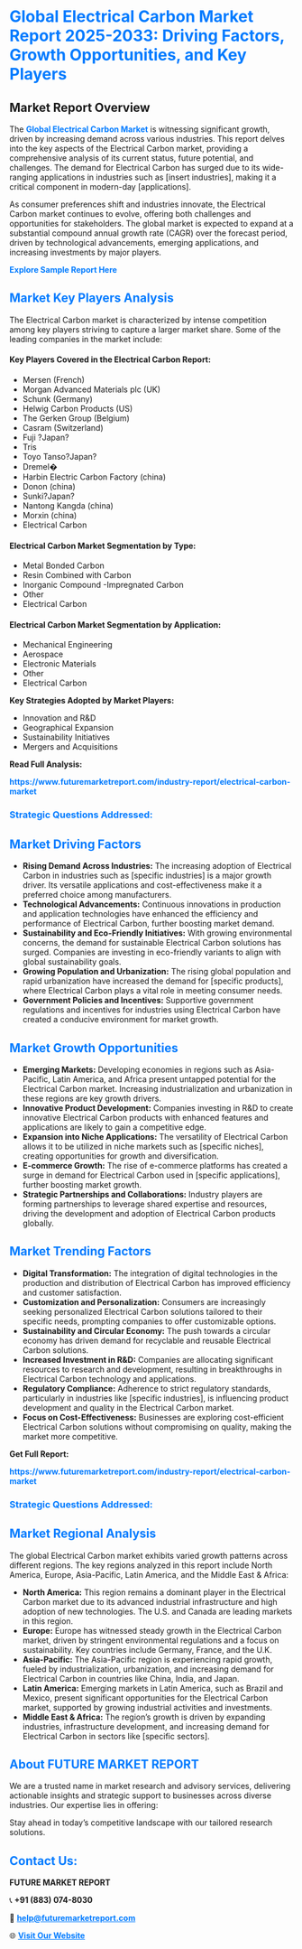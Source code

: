 <h1 style="color: #007BFF;">Global Electrical Carbon Market Report 2025-2033: Driving Factors, Growth Opportunities, and Key Players</h1>

<section id="overview">
<h2>Market Report Overview</h2>
<p>The <a href="https://www.futuremarketreport.com/industry-report/electrical-carbon-market" style="color: #007BFF; text-decoration: none;"><strong>Global Electrical Carbon Market</strong></a> is witnessing significant growth, driven by increasing demand across various industries. This report delves into the key aspects of the Electrical Carbon market, providing a comprehensive analysis of its current status, future potential, and challenges. The demand for Electrical Carbon has surged due to its wide-ranging applications in industries such as [insert industries], making it a critical component in modern-day [applications].</p>
<p>As consumer preferences shift and industries innovate, the Electrical Carbon market continues to evolve, offering both challenges and opportunities for stakeholders. The global market is expected to expand at a substantial compound annual growth rate (CAGR) over the forecast period, driven by technological advancements, emerging applications, and increasing investments by major players.</p>
</section>

<section id="overview">
<p><a href="https://www.futuremarketreport.com/request-sample/reportId=106853" style="color: #007BFF; text-decoration: none;"><strong>Explore Sample Report Here</strong></a></p>
</section>

<section id="key-players">
<h2 style="color: #007BFF;">Market Key Players Analysis</h2>
<p>The Electrical Carbon market is characterized by intense competition among key players striving to capture a larger market share. Some of the leading companies in the market include:</p>
<h4>Key Players Covered in the Electrical Carbon Report:</h4>
<ul><li>Mersen (French)</li><li>Morgan Advanced Materials plc (UK)</li><li>Schunk (Germany)</li><li>Helwig Carbon Products (US)</li><li>The Gerken Group (Belgium)</li><li>Casram (Switzerland)</li><li>Fuji ?Japan?</li><li>Tris</li><li>Toyo Tanso?Japan?</li><li>Dremel�</li><li>Harbin Electric Carbon Factory (china)</li><li>Donon (china)</li><li>Sunki?Japan?</li><li>Nantong Kangda (china)</li><li>Morxin (china)</li><li>Electrical Carbon</li></ul>
<h4>Electrical Carbon Market Segmentation by Type:</h4>
<ul><li>Metal Bonded Carbon</li><li>Resin Combined with Carbon</li><li>Inorganic Compound -Impregnated Carbon</li><li>Other</li><li>Electrical Carbon</li></ul>

<h4>Electrical Carbon Market Segmentation by Application:</h4>
<ul><li>Mechanical Engineering</li><li>Aerospace</li><li>Electronic Materials</li><li>Other</li><li>Electrical Carbon</li></ul>
<p><strong>Key Strategies Adopted by Market Players:</strong></p>
<ul>
<li>Innovation and R&D</li>
<li>Geographical Expansion</li>
<li>Sustainability Initiatives</li>
<li>Mergers and Acquisitions</li>
</ul>
</section>

<section>
<p><strong>Read Full Analysis: </strong></p><a href="https://www.futuremarketreport.com/industry-report/electrical-carbon-market" style="color: #007BFF; text-decoration: none;"><strong>https://www.futuremarketreport.com/industry-report/electrical-carbon-market</strong></a>
<h3 style="color: #007BFF;">Strategic Questions Addressed:</h3>
</section>

<section id="driving-factors">
<h2 style="color: #007BFF;">Market Driving Factors</h2>
<ul>
<li><strong>Rising Demand Across Industries:</strong> The increasing adoption of Electrical Carbon in industries such as [specific industries] is a major growth driver. Its versatile applications and cost-effectiveness make it a preferred choice among manufacturers.</li>
<li><strong>Technological Advancements:</strong> Continuous innovations in production and application technologies have enhanced the efficiency and performance of Electrical Carbon, further boosting market demand.</li>
<li><strong>Sustainability and Eco-Friendly Initiatives:</strong> With growing environmental concerns, the demand for sustainable Electrical Carbon solutions has surged. Companies are investing in eco-friendly variants to align with global sustainability goals.</li>
<li><strong>Growing Population and Urbanization:</strong> The rising global population and rapid urbanization have increased the demand for [specific products], where Electrical Carbon plays a vital role in meeting consumer needs.</li>
<li><strong>Government Policies and Incentives:</strong> Supportive government regulations and incentives for industries using Electrical Carbon have created a conducive environment for market growth.</li>
</ul>
</section>

<section id="growth-opportunities">
<h2 style="color: #007BFF;">Market Growth Opportunities</h2>
<ul>
<li><strong>Emerging Markets:</strong> Developing economies in regions such as Asia-Pacific, Latin America, and Africa present untapped potential for the Electrical Carbon market. Increasing industrialization and urbanization in these regions are key growth drivers.</li>
<li><strong>Innovative Product Development:</strong> Companies investing in R&D to create innovative Electrical Carbon products with enhanced features and applications are likely to gain a competitive edge.</li>
<li><strong>Expansion into Niche Applications:</strong> The versatility of Electrical Carbon allows it to be utilized in niche markets such as [specific niches], creating opportunities for growth and diversification.</li>
<li><strong>E-commerce Growth:</strong> The rise of e-commerce platforms has created a surge in demand for Electrical Carbon used in [specific applications], further boosting market growth.</li>
<li><strong>Strategic Partnerships and Collaborations:</strong> Industry players are forming partnerships to leverage shared expertise and resources, driving the development and adoption of Electrical Carbon products globally.</li>
</ul>
</section>

<section id="trending-factors">
<h2 style="color: #007BFF;">Market Trending Factors</h2>
<ul>
<li><strong>Digital Transformation:</strong> The integration of digital technologies in the production and distribution of Electrical Carbon has improved efficiency and customer satisfaction.</li>
<li><strong>Customization and Personalization:</strong> Consumers are increasingly seeking personalized Electrical Carbon solutions tailored to their specific needs, prompting companies to offer customizable options.</li>
<li><strong>Sustainability and Circular Economy:</strong> The push towards a circular economy has driven demand for recyclable and reusable Electrical Carbon solutions.</li>
<li><strong>Increased Investment in R&D:</strong> Companies are allocating significant resources to research and development, resulting in breakthroughs in Electrical Carbon technology and applications.</li>
<li><strong>Regulatory Compliance:</strong> Adherence to strict regulatory standards, particularly in industries like [specific industries], is influencing product development and quality in the Electrical Carbon market.</li>
<li><strong>Focus on Cost-Effectiveness:</strong> Businesses are exploring cost-efficient Electrical Carbon solutions without compromising on quality, making the market more competitive.</li>
</ul>
</section>

<section>
<p><strong>Get Full Report: </strong></p><a href="https://www.futuremarketreport.com/industry-report/electrical-carbon-market" style="color: #007BFF; text-decoration: none;"><strong>https://www.futuremarketreport.com/industry-report/electrical-carbon-market</strong></a>
<h3 style="color: #007BFF;">Strategic Questions Addressed:</h3>
</section>


<section id="regional-analysis">
<h2 style="color: #007BFF;">Market Regional Analysis</h2>
<p>The global Electrical Carbon market exhibits varied growth patterns across different regions. The key regions analyzed in this report include North America, Europe, Asia-Pacific, Latin America, and the Middle East & Africa:</p>
<ul>
<li><strong>North America:</strong> This region remains a dominant player in the Electrical Carbon market due to its advanced industrial infrastructure and high adoption of new technologies. The U.S. and Canada are leading markets in this region.</li>
<li><strong>Europe:</strong> Europe has witnessed steady growth in the Electrical Carbon market, driven by stringent environmental regulations and a focus on sustainability. Key countries include Germany, France, and the U.K.</li>
<li><strong>Asia-Pacific:</strong> The Asia-Pacific region is experiencing rapid growth, fueled by industrialization, urbanization, and increasing demand for Electrical Carbon in countries like China, India, and Japan.</li>
<li><strong>Latin America:</strong> Emerging markets in Latin America, such as Brazil and Mexico, present significant opportunities for the Electrical Carbon market, supported by growing industrial activities and investments.</li>
<li><strong>Middle East & Africa:</strong> The region’s growth is driven by expanding industries, infrastructure development, and increasing demand for Electrical Carbon in sectors like [specific sectors].</li>
</ul>
</section>

<footer>
<h2 style="color: #007BFF;">About FUTURE MARKET REPORT</h2>
<p>We are a trusted name in market research and advisory services, delivering actionable insights and strategic support to businesses across diverse industries. Our expertise lies in offering:</p>

<p>Stay ahead in today’s competitive landscape with our tailored research solutions.</p>

<h2 style="color: #007BFF;">Contact Us:</h2>
<p><strong>FUTURE MARKET REPORT</strong></p>
<p>📞 <strong>+91 (883) 074-8030</strong></p>
<p>📧 <strong><a href="mailto:help@futuremarketreport.com" style="color: #007BFF;">help@futuremarketreport.com</a></strong></p>
<p>🌐 <strong><a href="https://www.futuremarketreport.com/" style="color: #007BFF;">Visit Our Website</a></strong></p>
</footer>